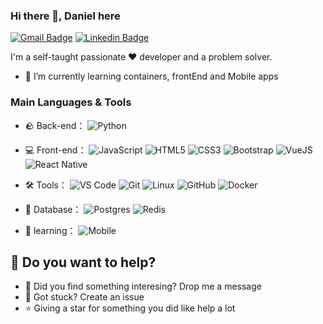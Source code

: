 ### Hi there 👋, Daniel here

[![Gmail Badge](https://img.shields.io/badge/-dnllira1@gmail.com-c14438?style=flat&logo=Gmail&logoColor=white)](mailto:dnllira1@gmail.com "Connect via Email")
[![Linkedin Badge](https://img.shields.io/badge/-Daniel%20Lira-0072b1?style=flat&logo=Linkedin&logoColor=white)](https://www.linkedin.com/in/dnllira/)



I'm a self-taught passionate ❤️ developer and a problem solver.

- 🌱 I’m currently learning containers, frontEnd and Mobile apps

### Main Languages & Tools
- 🪨 Back-end： 
 ![Python](https://img.shields.io/badge/-Python-yellow?style=flat-circle&logo=Python)

- 💻 Front-end： 
 ![JavaScript](https://img.shields.io/badge/-JavaScript-yellow?style=flat-circle&logo=javascript)
 ![HTML5](https://img.shields.io/badge/-HTML5-yellow?style=flat-circle&logo=html5) 
 ![CSS3](https://img.shields.io/badge/-CSS3-yellow?style=flat-circle&logo=css3)
 ![Bootstrap](https://img.shields.io/badge/Bootstrap-563D7C?style=flat-circle&logo=bootstrap&logoColor=white)
 ![VueJS](https://img.shields.io/badge/-VueJS-blue?style=flat-circle&logo=Vuetify)
![React Native](https://img.shields.io/badge/react_native-%2320232a.svg?style=for-the-badge&logo=react&logoColor=%2361DAFB)

- 🛠️ Tools：
  ![VS Code](https://img.shields.io/badge/vscode-gray.svg?logo=visualstudiocode)
  ![Git](https://img.shields.io/badge/Git-yellow?style=flat-circle&logo=git)
  ![Linux](https://img.shields.io/badge/Linux-gray?style=flat-circle&logo=Linux)
  ![GitHub](https://img.shields.io/badge/GitHub-black?style=flat-circle&logo=GitHub)
  ![Docker](https://img.shields.io/badge/-Docker-blue?style=flat-circle&logo=Docker)

- 🎲 Database：
 ![Postgres](https://img.shields.io/badge/PostgreSQL-c5c5c5?style=flat-circle&logo=PostgreSQL)
 ![Redis](https://img.shields.io/badge/-Redis-green?style=flat-circle&logo=Redis)

- 🌱 learning：
 ![Mobile](https://img.shields.io/badge/-mobile-green?style=flat-circle&logo=android)

## 🤔 Do you want to help?

- 💬 Did you find something interesing? Drop me a message
- 🐞 Got stuck? Create an issue
- ⭐ Giving a star for something you did like help a lot
